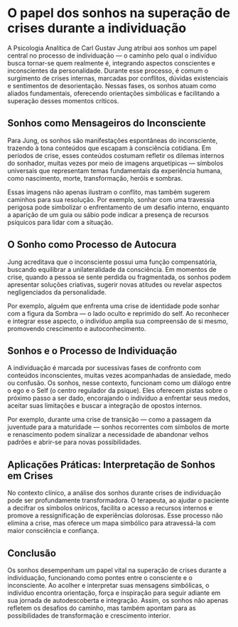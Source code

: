 
# O papel dos sonhos na superação de crises durante a individuação

A Psicologia Analítica de Carl Gustav Jung atribui aos sonhos um papel central no processo de individuação — o caminho pelo qual o indivíduo busca tornar-se quem realmente é, integrando aspectos conscientes e inconscientes da personalidade. Durante esse processo, é comum o surgimento de crises internas, marcadas por conflitos, dúvidas existenciais e sentimentos de desorientação. Nessas fases, os sonhos atuam como aliados fundamentais, oferecendo orientações simbólicas e facilitando a superação desses momentos críticos.

## Sonhos como Mensageiros do Inconsciente

Para Jung, os sonhos são manifestações espontâneas do inconsciente, trazendo à tona conteúdos que escapam à consciência cotidiana. Em períodos de crise, esses conteúdos costumam refletir os dilemas internos do sonhador, muitas vezes por meio de imagens arquetípicas — símbolos universais que representam temas fundamentais da experiência humana, como nascimento, morte, transformação, heróis e sombras.

Essas imagens não apenas ilustram o conflito, mas também sugerem caminhos para sua resolução. Por exemplo, sonhar com uma travessia perigosa pode simbolizar o enfrentamento de um desafio interno, enquanto a aparição de um guia ou sábio pode indicar a presença de recursos psíquicos para lidar com a situação.

## O Sonho como Processo de Autocura

Jung acreditava que o inconsciente possui uma função compensatória, buscando equilibrar a unilateralidade da consciência. Em momentos de crise, quando a pessoa se sente perdida ou fragmentada, os sonhos podem apresentar soluções criativas, sugerir novas atitudes ou revelar aspectos negligenciados da personalidade.

Por exemplo, alguém que enfrenta uma crise de identidade pode sonhar com a figura da Sombra — o lado oculto e reprimido do self. Ao reconhecer e integrar esse aspecto, o indivíduo amplia sua compreensão de si mesmo, promovendo crescimento e autoconhecimento.

## Sonhos e o Processo de Individuação

A individuação é marcada por sucessivas fases de confronto com conteúdos inconscientes, muitas vezes acompanhadas de ansiedade, medo ou confusão. Os sonhos, nesse contexto, funcionam como um diálogo entre o ego e o Self (o centro regulador da psique). Eles oferecem pistas sobre o próximo passo a ser dado, encorajando o indivíduo a enfrentar seus medos, aceitar suas limitações e buscar a integração de opostos internos.

Por exemplo, durante uma crise de transição — como a passagem da juventude para a maturidade — sonhos recorrentes com símbolos de morte e renascimento podem sinalizar a necessidade de abandonar velhos padrões e abrir-se para novas possibilidades.

## Aplicações Práticas: Interpretação de Sonhos em Crises

No contexto clínico, a análise dos sonhos durante crises de individuação pode ser profundamente transformadora. O terapeuta, ao ajudar o paciente a decifrar os símbolos oníricos, facilita o acesso a recursos internos e promove a ressignificação de experiências dolorosas. Esse processo não elimina a crise, mas oferece um mapa simbólico para atravessá-la com maior consciência e confiança.

## Conclusão

Os sonhos desempenham um papel vital na superação de crises durante a individuação, funcionando como pontes entre o consciente e o inconsciente. Ao acolher e interpretar suas mensagens simbólicas, o indivíduo encontra orientação, força e inspiração para seguir adiante em sua jornada de autodescoberta e integração. Assim, os sonhos não apenas refletem os desafios do caminho, mas também apontam para as possibilidades de transformação e crescimento interior.
```
